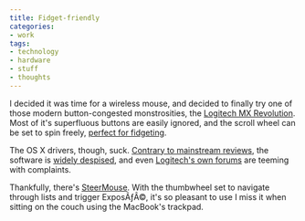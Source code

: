 ```yaml
---
title: Fidget-friendly
categories:
- work
tags:
- technology
- hardware
- stuff
- thoughts
---
```


I decided it was time for a wireless mouse, and decided to finally try one of those modern button-congested monstrosities, the [Logitech MX Revolution][1].  Most of it's superfluous buttons are easily ignored, and the scroll wheel can be set to spin freely, [perfect for fidgeting][2].

The OS X drivers, though, suck.  [Contrary to mainstream reviews][3], the software is [widely despised][4], and even [Logitech's own forums][5] are teeming with complaints.

Thankfully, there's [SteerMouse][6].  With the thumbwheel set to navigate through lists and trigger ExposÃƒÂ©, it's so pleasant to use I miss it when sitting on the couch using the MacBook's trackpad.

   [1]: http://www.amazon.com/Logitech-Revolution-Cordless-Laser-Mouse/dp/B000HCT12O/phobia-20
   [2]: http://boren.nu/archives/2006/09/20/im-scrolling-awaaay-set-frictionless-mode-on-the-microgear/
   [3]: http://theory.isthereason.com/?p=1429
   [4]: http://www.macupdate.com/reviews.php?id=8154
   [5]: http://forums.logitech.com/logitech/board/message?board.id=software_mice&message.id=1651
   [6]: http://plentycom.jp/en/steermouse/

